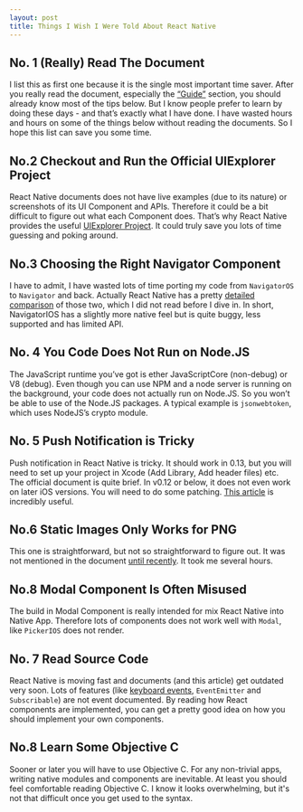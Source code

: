 ```yaml
---
layout: post
title: Things I Wish I Were Told About React Native
---
```


## No. 1 (Really) Read The Document

I list this as first one because it is the single most important time saver. After you really read the document, especially the [“Guide”](https://facebook.github.io/react-native/docs/style.html#content) section, you should already know most of the tips below. But I know people prefer to learn by doing these days - and that’s exactly what I have done. I have wasted hours and hours on some of the things below without reading the documents. So I hope this list can save you some time.

## No.2 Checkout and Run the Official UIExplorer Project

React Native documents does not have live examples (due to its nature) or screenshots of its UI Component and APIs. Therefore it could be a bit difficult to figure out what each Component does. That’s why React Native provides the useful [UIExplorer Project](https://github.com/facebook/react-native/tree/master/Examples/UIExplorer). It could truly save you lots of time guessing and poking around.

## No.3 Choosing the Right Navigator Component

I have to admit, I have wasted lots of time porting my code from `NavigatorOS` to `Navigator` and back. Actually React Native has a pretty [detailed comparison](https://facebook.github.io/react-native/docs/navigator-comparison.html) of those two, which I did not read before I dive in. In short, NavigatorIOS has a slightly more native feel but is quite buggy, less supported and has limited API.

## No. 4 You Code Does Not Run on Node.JS

The JavaScript runtime you’ve got is ether JavaScriptCore (non-debug) or V8 (debug). Even though you can use NPM and a node server is running on the background, your code does not actually run on Node.JS. So you won’t be able to use of the Node.JS packages. A typical example is `jsonwebtoken`, which uses NodeJS’s crypto module.

## No. 5 Push Notification is Tricky

Push notification in React Native is tricky. It should work in 0.13, but you will need to set up your project in Xcode (Add Library, Add header files) etc. The official document is quite brief. In v0.12 or below, it does not even work on later iOS versions. You will need to do some patching. [This article](https://medium.com/@DannyvanderJagt/how-to-use-push-notifications-in-react-native-41e8b14aadae#.66tv809um) is incredibly useful.

## No.6 Static Images Only Works for PNG

This one is straightforward, but not so straightforward to figure out. It was not mentioned in the document [until recently](https://facebook.github.io/react-native/docs/image.html). It took me several hours.

## No.8 Modal Component Is Often Misused

The build in Modal Component is really intended for mix React Native into Native App. Therefore lots of components does not work well with `Modal`, like `PickerIOS` does not render.

## No. 7 Read Source Code

React Native is moving fast and documents (and this article) get outdated very soon. Lots of features (like [keyboard events](https://github.com/facebook/react-native/blob/master/React/Base/RCTKeyboardObserver.m), `EventEmitter` and `Subscribable`) are not event documented. By reading how React components are implemented, you can get a pretty good idea on how you should implement your own components.

## No.8 Learn Some Objective C

Sooner or later you will have to use Objective C. For any non-trivial apps, writing native modules and components are inevitable. At least you should feel comfortable reading Objective C. I know it looks overwhelming, but it's not that difficult once you get used to the syntax.
